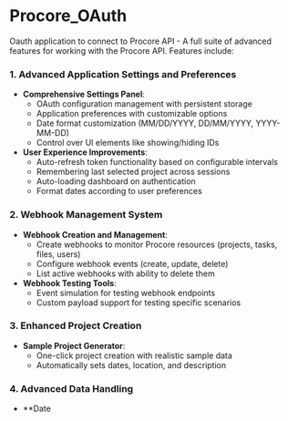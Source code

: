 # Procore_OAuth
Oauth application to connect to Procore API - A full suite of advanced features for working with the Procore API. Features include:

### 1. Advanced Application Settings and Preferences

-   **Comprehensive Settings Panel**:
    -   OAuth configuration management with persistent storage
    -   Application preferences with customizable options
    -   Date format customization (MM/DD/YYYY, DD/MM/YYYY, YYYY-MM-DD)
    -   Control over UI elements like showing/hiding IDs
-   **User Experience Improvements**:
    -   Auto-refresh token functionality based on configurable intervals
    -   Remembering last selected project across sessions
    -   Auto-loading dashboard on authentication
    -   Format dates according to user preferences

### 2. Webhook Management System

-   **Webhook Creation and Management**:
    -   Create webhooks to monitor Procore resources (projects, tasks, files, users)
    -   Configure webhook events (create, update, delete)
    -   List active webhooks with ability to delete them
-   **Webhook Testing Tools**:
    -   Event simulation for testing webhook endpoints
    -   Custom payload support for testing specific scenarios

### 3. Enhanced Project Creation

-   **Sample Project Generator**:
    -   One-click project creation with realistic sample data
    -   Automatically sets dates, location, and description

### 4. Advanced Data Handling

-   **Date
